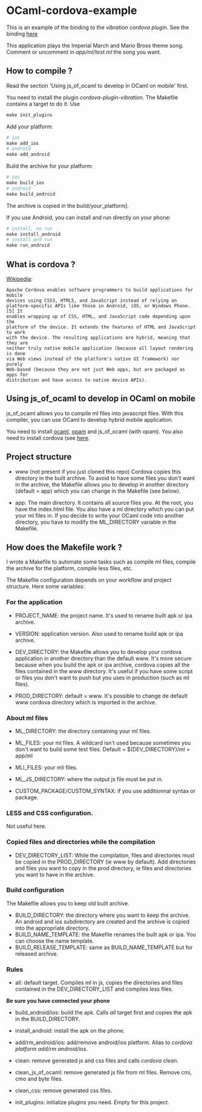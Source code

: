 # OCaml-cordova-example

This is an example of the binding to the *vibration cordova plugin*. See the
binding [here](https://github.com/dannywillems/ocaml-cordova-plugin-vibration)

This application plays the Imperial March and Mario Bross theme song. Comment or
uncomment in *app/ml/test.ml* the song you want.

## How to compile ?

Read the section 'Using js_of_ocaml to develop in OCaml on mobile' first.

You need to install the plugin *cordova-plugin-vibration*. The Makefile contains
a target to do it. Use
```Makefile
make init_plugins
```

Add your platform:
```Makefile
# ios
make add_ios
# android
make add_android
```

Build the archive for your platform:
```Makefile
# ios
make build_ios
# android
make build_android
```

The archive is copied in the build/your_platform].

If you use Android, you can install and run directly on your phone:
```Makefile
# install, no run
make install_android
# install and run
make run_android
```

## What is cordova ?

[Wikipedia](https://en.wikipedia.org/wiki/Apache_Cordova):
```
Apache Cordova enables software programmers to build applications for mobile
devices using CSS3, HTML5, and JavaScript instead of relying on
platform-specific APIs like those in Android, iOS, or Windows Phone.[5] It
enables wrapping up of CSS, HTML, and JavaScript code depending upon the
platform of the device. It extends the features of HTML and JavaScript to work
with the device. The resulting applications are hybrid, meaning that they are
neither truly native mobile application (because all layout rendering is done
via Web views instead of the platform's native UI framework) nor purely
Web-based (because they are not just Web apps, but are packaged as apps for
distribution and have access to native device APIs).
```

## Using js_of_ocaml to develop in OCaml on mobile

js_of_ocaml allows you to compile ml files into javascript files. With this
compiler, you can use OCaml to develop hybrid mobile application.

You need to install [ocaml](http://ocaml.org/), [opam](https://opam.ocaml.org/)
and js_of_ocaml (with opam). You also need to install cordova (see
[here](https://cordova.apache.org/docs/en/4.0.0/guide/cli/).

## Project structure

* www (not present if you just cloned this repo)
	Cordova copies this directory in the built archive. To avoid to have some
	files you don't want in the archive, the Makefile allows you to develop in
	another directory (default = app) which you can change in the Makefile (see
	below).

* app:
	The main directory. It contains all source files you.
	At the root, you have the index.html file. You also have a ml directory
	which you can put your ml files in. If you decide to write your OCaml code
	into another directory, you have to modify the ML_DIRECTORY variable in the
	Makefile.

## How does the Makefile work ?

I wrote a Makefile to automate some tasks such as compile ml files, compile the
archive for the platform, compile less files, etc.

The Makefile configuration depends on your workflow and project structure.
Here some variables:

### For the application
* PROJECT_NAME: the project name. It's used to rename built apk or ipa archive.
* VERSION: application version. Also used to rename build apk or ipa archive.

* DEV_DIRECTORY: the Makefile allows you to develop your cordova application
  in another directory than the default www. It's more secure because when you
  build the apk or ipa archive, cordova copies all the files contained in the
  www directory. It's useful if you have some script or files you don't want to
  push but you uses in production (such as ml files).
* PROD_DIRECTORY: default = www. It's possible to change de default www cordova
  directory which is imported in the archive.

### About ml files

* ML_DIRECTORY: the directory containing your ml files.
* ML_FILES: your ml files. A wildcard isn't used because sometimes you don't
  want to build some test files. Default = $(DEV_DIRECTORY)/ml = app/ml
* MLI_FILES: your mli files.
* ML_JS_DIRECTORY: where the output js file must be put in.

* CUSTOM_PACKAGE/CUSTOM_SYNTAX: if you use additionnal syntax or package.

### LESS and CSS configuration.

Not useful here.

### Copied files and directories while the compilation

* DEV_DIRECTORY_LIST: While the compilation, files and directories must be
  copied in the PROD_DIRECTORY (ie www by default). Add directories and files
  you want to copy in the prod directory, ie files and directories you want to
  have in the archive.

### Build configuration

The Makefile allows you to keep old built archive.

* BUILD_DIRECTORY: the directory where you want to keep the archive. An android
  and ios subdirectory are created and the archive is copied into the
  appropriate directory.
* BUILD_NAME_TEMPLATE: the Makefile renames the built apk or ipa. You can choose
  the name template.
* BUILD_RELEASE_TEMPLATE: same as BUILD_NAME_TEMPLATE but for released archive.

### Rules

* all: default target. Compiles ml in js, copies the directories and files
  contained in the DEV_DIRECTORY_LIST and compiles less files.

**Be sure you have connected your phone**

* build_android/ios: build the apk. Calls *all* target first and copies the apk in
  the BUILD_DIRECTORY.
* install_android: install the apk on the phone.
* add/rm_android/ios: add/remove android/ios platform. Alias to *cordova platform add/rm
  android/ios*.

* clean: remove generated js and css files and calls *cordova clean*.
* clean_js_of_ocaml: remove generated js file from ml files. Remove cmi, cmo and
  byte files.
* clean_css: remove generated css files.

* init_plugins: initialize plugins you need. Empty for this project.
